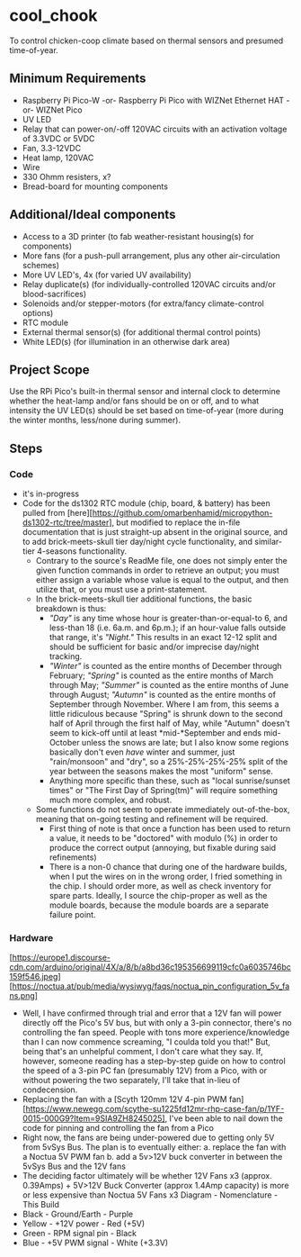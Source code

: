 # cool_chook
To control chicken-coop climate based on thermal sensors and presumed time-of-year.


## Minimum Requirements
* Raspberry Pi Pico-W -or- Raspberry Pi Pico with WIZNet Ethernet HAT -or- WIZNet Pico
* UV LED
* Relay that can power-on/-off 120VAC circuits with an activation voltage of 3.3VDC or 5VDC
* Fan, 3.3-12VDC
* Heat lamp, 120VAC
* Wire
* 330 Ohmm resisters, x?
* Bread-board for mounting components

## Additional/Ideal components
* Access to a 3D printer (to fab weather-resistant housing(s) for components)
* More fans (for a push-pull arrangement, plus any other air-circulation schemes)
* More UV LED's, 4x (for varied UV availability)
* Relay duplicate(s) (for individually-controlled 120VAC circuits and/or blood-sacrifices)
* Solenoids and/or stepper-motors (for extra/fancy climate-control options)
* RTC module
* External thermal sensor(s) (for additional thermal control points)
* White LED(s) (for illumination in an otherwise dark area)

## Project Scope
Use the RPi Pico's built-in thermal sensor and internal clock to determine whether the heat-lamp and/or fans should be on or off, and to what intensity the UV LED(s) should be set based on time-of-year (more during the winter months, less/none during summer).

## Steps
### Code
* it's in-progress
* Code for the ds1302 RTC module (chip, board, & battery) has been pulled from [here][https://github.com/omarbenhamid/micropython-ds1302-rtc/tree/master], but modified to replace the in-file documentation that is just straight-up absent in the original source, and to add brick-meets-skull tier day/night cycle functionality, and similar-tier 4-seasons functionality.
    - Contrary to the source's ReadMe file, one does not simply enter the given function commands in order to retrieve an output; you must either assign a variable whose value is equal to the output, and then utilize that, or you must use a print-statement.
    - In the brick-meets-skull tier additional functions, the basic breakdown is thus:
        - *"Day"* is any time whose hour is greater-than-or-equal-to 6, and less-than 18 (i.e. 6a.m. and 6p.m.); if an hour-value falls outside that range, it's *"Night."* This results in an exact 12-12 split and should be sufficient for basic and/or imprecise day/night tracking. 
        - *"Winter"* is counted as the entire months of December through February; *"Spring"* is counted as the entire months of March through May; *"Summer"* is counted as the entire months of June through August; *"Autumn"* is counted as the entire months of September through November. Where I am from, this seems a little ridiculous because "Spring" is shrunk down to the second half of April through the first half of May, while "Autumn" doesn't seem to kick-off until at least *mid-*September and ends mid-October unless the snows are late; but I also know some regions basically don't even *have* winter and summer, just "rain/monsoon" and "dry", so a 25%-25%-25%-25% split of the year between the seasons makes the most "uniform" sense.
        - Anything more specific than these, such as "local sunrise/sunset times" or "The First Day of Spring(tm)" will require something much more complex, and robust.
    - Some functions do not seem to operate immediately out-of-the-box, meaning that on-going testing and refinement will be required.
        - First thing of note is that once a function has been used to return a value, it needs to be "doctored" with modulo (%) in order to produce the correct output (annoying, but fixable during said refinements)
        - There is a non-0 chance that during one of the hardware builds, when I put the wires on in the wrong order, I fried something in the chip. I should order more, as well as check inventory for spare parts. Ideally, I source the chip-proper as well as the module boards, because the module boards are a separate failure point.
        

### Hardware
[https://europe1.discourse-cdn.com/arduino/original/4X/a/8/b/a8bd36c195356699119cfc0a6035746bc159f546.jpeg]
[https://noctua.at/pub/media/wysiwyg/faqs/noctua_pin_configuration_5v_fans.png]
* Well, I have confirmed through trial and error that a 12V fan will power directly off the Pico's 5V bus, but with only a 3-pin connector, there's no controlling the fan speed. People with tons more experience/knowledge than I can now commence screaming, "I coulda told you that!" But, being that's an unhelpful comment, I don't care what they say. If, however, someone reading has a step-by-step guide on how to control the speed of a 3-pin PC fan (presumably 12V) from a Pico, with or without powering the two separately, I'll take that in-lieu of condecension.
* Replacing the fan with a [Scyth 120mm 12V 4-pin PWM fan][https://www.newegg.com/scythe-su1225fd12mr-rhp-case-fan/p/1YF-0015-000G9?Item=9SIA9ZH8245025], I've been able to nail down the code for pinning and controlling the fan from a Pico
* Right now, the fans are being under-powered due to getting only 5V from 5vSys Bus. The plan is to eventually either:
    a. replace the fan with a Noctua 5V PWM fan
    b. add a 5v>12V buck converter in between the 5vSys Bus and the 12V fans
* The deciding factor ultimately will be whether 12V Fans x3 (approx. 0.39Amps) + 5V>12V Buck Converter (approx 1.4Amp capacity) is more or less expensive than Noctua 5V Fans x3
Diagram     -   Nomenclature    -   This Build
* Black     -   Ground/Earth    -   Purple
* Yellow    -   +12V power      -   Red (+5V)
* Green     -   RPM signal pin  -   Black
* Blue      -   +5V PWM signal  -   White (+3.3V)

